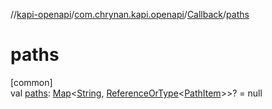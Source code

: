 //[kapi-openapi](../../../index.md)/[com.chrynan.kapi.openapi](../index.md)/[Callback](index.md)/[paths](paths.md)

# paths

[common]\
val [paths](paths.md): [Map](https://kotlinlang.org/api/latest/jvm/stdlib/kotlin.collections/-map/index.html)&lt;[String](https://kotlinlang.org/api/latest/jvm/stdlib/kotlin/-string/index.html), [ReferenceOrType](../-reference-or-type/index.md)&lt;[PathItem](../-path-item/index.md)&gt;&gt;? = null
